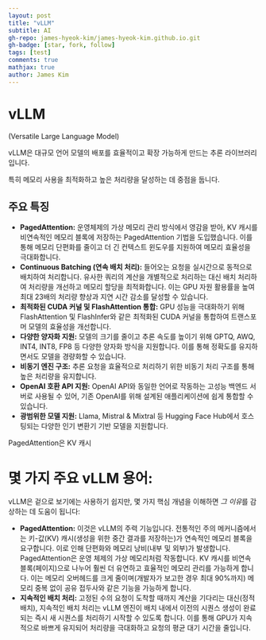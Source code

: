 ```yaml
---
layout: post
title: "vLLM"
subtitle: AI
gh-repo: james-hyeok-kim/james-hyeok-kim.github.io.git
gh-badge: [star, fork, follow]
tags: [test]
comments: true
mathjax: true
author: James Kim
---
```


# vLLM
(Versatile Large Language Model)

vLLM은 대규모 언어 모델의 배포를 효율적이고 확장 가능하게 만드는 추론 라이브러리입니다. 

특히 메모리 사용을 최적화하고 높은 처리량을 달성하는 데 중점을 둡니다.

## 주요 특징

- **PagedAttention:** 운영체제의 가상 메모리 관리 방식에서 영감을 받아, KV 캐시를 비연속적인 메모리 블록에 저장하는 PagedAttention 기법을 도입했습니다. 이를 통해 메모리 단편화를 줄이고 더 긴 컨텍스트 윈도우를 지원하여 메모리 효율성을 극대화합니다.
- **Continuous Batching (연속 배치 처리):** 들어오는 요청을 실시간으로 동적으로 배치하여 처리합니다. 유사한 쿼리의 계산을 개별적으로 처리하는 대신 배치 처리하여 처리량을 개선하고 메모리 할당을 최적화합니다. 이는 GPU 자원 활용률을 높여 최대 23배의 처리량 향상과 지연 시간 감소를 달성할 수 있습니다.
- **최적화된 CUDA 커널 및 FlashAttention 통합:** GPU 성능을 극대화하기 위해 FlashAttention 및 FlashInfer와 같은 최적화된 CUDA 커널을 통합하여 트랜스포머 모델의 효율성을 개선합니다.
- **다양한 양자화 지원:** 모델의 크기를 줄이고 추론 속도를 높이기 위해 GPTQ, AWQ, INT4, INT8, FP8 등 다양한 양자화 방식을 지원합니다. 이를 통해 정확도를 유지하면서도 모델을 경량화할 수 있습니다.
- **비동기 엔진 구조:** 추론 요청을 효율적으로 처리하기 위한 비동기 처리 구조를 통해 높은 처리량을 유지합니다.
- **OpenAI 호환 API 지원:** OpenAI API와 동일한 언어로 작동하는 고성능 백엔드 서버로 사용될 수 있어, 기존 OpenAI를 위해 설계된 애플리케이션에 쉽게 통합할 수 있습니다.
- **광범위한 모델 지원:** Llama, Mistral & Mixtral 등 Hugging Face Hub에서 호스팅되는 다양한 인기 변환기 기반 모델을 지원합니다.

PagedAttention은 KV 캐시

# **몇 가지 주요 vLLM 용어:**

vLLM은 겉으로 보기에는 사용하기 쉽지만, 몇 가지 핵심 개념을 이해하면 *그 이유*를 감상하는 데 도움이 됩니다:

- **PagedAttention:** 이것은 vLLM의 주력 기능입니다. 전통적인 주의 메커니즘에서는 키-값(KV) 캐시(생성을 위한 중간 결과를 저장하는)가 연속적인 메모리 블록을 요구합니다. 이로 인해 단편화와 메모리 낭비(내부 및 외부)가 발생합니다. PagedAttention은 운영 체제의 가상 메모리처럼 작동합니다. KV 캐시를 비연속 블록(페이지)으로 나누어 훨씬 더 유연하고 효율적인 메모리 관리를 가능하게 합니다. 이는 메모리 오버헤드를 크게 줄이며(개발자가 보고한 경우 최대 90%까지) 메모리 중복 없이 공유 접두사와 같은 기능을 가능하게 합니다.
- **지속적인 배치 처리:** 고정된 수의 요청이 도착할 때까지 계산을 기다리는 대신(정적 배치), 지속적인 배치 처리는 vLLM 엔진이 배치 내에서 이전의 시퀀스 생성이 완료되는 즉시 새 시퀀스를 처리하기 시작할 수 있도록 합니다. 이를 통해 GPU가 지속적으로 바쁘게 유지되어 처리량을 극대화하고 요청의 평균 대기 시간을 줄입니다.

